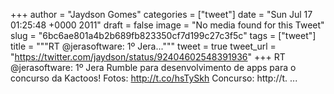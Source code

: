 
+++
author = "Jaydson Gomes"
categories = ["tweet"]
date = "Sun Jul 17 01:25:48 +0000 2011"
draft = false
image = "No media found for this Tweet"
slug = "6bc6ae801a4b2b689fb823350cf7d199c27c3f5c"
tags = ["tweet"]
title = """RT @jerasoftware: 1º Jera..."""
tweet = true
tweet_url = "https://twitter.com/jaydson/status/92404602548391936"
+++
RT @jerasoftware: 1º Jera Rumble para desenvolvimento de apps para o concurso da Kactoos! Fotos: http://t.co/hsTySkh Concurso: http://t. ...

